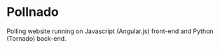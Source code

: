 Pollnado
========

Polling website running on Javascript (Angular.js) front-end and Python (Tornado) back-end. 
